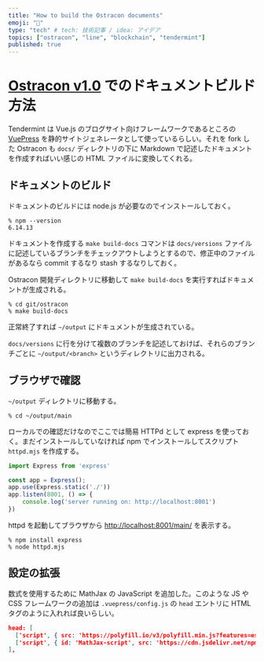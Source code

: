 ```yaml
---
title: "How to build the Ostracon documents"
emoji: "🏺"
type: "tech" # tech: 技術記事 / idea: アイデア
topics: ["ostracon", "line", "blockchain", "tendermint"]
published: true
---
```


# [Ostracon v1.0](https://github.com/line/ostracon) でのドキュメントビルド方法

Tendermint は Vue.js のブログサイト向けフレームワークであるところの [VuePress](https://vuepress.vuejs.org/) を静的サイトジェネレータとして使っているらしい。それを fork した Ostracon も `docs/` ディレクトリの下に Markdown で記述したドキュメントを作成すればいい感じの HTML ファイルに変換してくれる。

## ドキュメントのビルド

ドキュメントのビルドには node.js が必要なのでインストールしておく。

```
% npm --version
6.14.13
```

ドキュメントを作成する `make build-docs` コマンドは `docs/versions` ファイルに記述しているブランチをチェックアウトしようとするので、修正中のファイルがあるなら commit するなり stash するなりしておく。

Ostracon 開発ディレクトリに移動して `make build-docs` を実行すればドキュメントが生成される。


```
% cd git/ostracon
% make build-docs
```

正常終了すれば `~/output` にドキュメントが生成されている。

`docs/versions` に行を分けて複数のブランチを記述しておけば、それらのブランチごとに `~/output/<branch>` というディレクトリに出力される。

## ブラウザで確認

`~/output` ディレクトリに移動する。

```
% cd ~/output/main
```

ローカルでの確認だけなのでここでは簡易 HTTPd として express を使っておく。まだインストールしていなければ npm でインストールしてスクリプト `httpd.mjs` を作成する。


```js
import Express from 'express'

const app = Express();
app.use(Express.static('./'))
app.listen(8001, () => {
    console.log('server running on: http://localhost:8001')
})
```

httpd を起動してブラウザから [http://localhost:8001/main/](http://localhost:8001/main/) を表示する。

```
% npm install express
% node httpd.mjs
```

## 設定の拡張

数式を使用するために MathJax の JavaScript を追加した。このような JS や CSS フレームワークの追加は `.vuepress/config.js` の `head` エントリに HTML タグのように入れれば良いらしい。

```json
head: [
  ['script', { src: 'https://polyfill.io/v3/polyfill.min.js?features=es6' }],
  ['script', { id: 'MathJax-script', src: 'https://cdn.jsdelivr.net/npm/mathjax@3/es5/tex-mml-chtml.js', async: "async"}]
],
```
